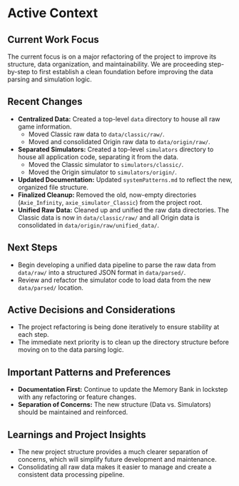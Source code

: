 # Active Context

## Current Work Focus

The current focus is on a major refactoring of the project to improve its structure, data organization, and maintainability. We are proceeding step-by-step to first establish a clean foundation before improving the data parsing and simulation logic.

## Recent Changes

- **Centralized Data:** Created a top-level `data` directory to house all raw game information.
  - Moved Classic raw data to `data/classic/raw/`.
  - Moved and consolidated Origin raw data to `data/origin/raw/`.
- **Separated Simulators:** Created a top-level `simulators` directory to house all application code, separating it from the data.
  - Moved the Classic simulator to `simulators/classic/`.
  - Moved the Origin simulator to `simulators/origin/`.
- **Updated Documentation:** Updated `systemPatterns.md` to reflect the new, organized file structure.
- **Finalized Cleanup:** Removed the old, now-empty directories (`Axie_Infinity`, `axie_simulator_Classic`) from the project root.
- **Unified Raw Data:** Cleaned up and unified the raw data directories. The Classic data is now in `data/classic/raw/` and all Origin data is consolidated in `data/origin/raw/unified_data/`.

## Next Steps

- Begin developing a unified data pipeline to parse the raw data from `data/raw/` into a structured JSON format in `data/parsed/`.
- Review and refactor the simulator code to load data from the new `data/parsed/` location.

## Active Decisions and Considerations

- The project refactoring is being done iteratively to ensure stability at each step.
- The immediate next priority is to clean up the directory structure before moving on to the data parsing logic.

## Important Patterns and Preferences

- **Documentation First:** Continue to update the Memory Bank in lockstep with any refactoring or feature changes.
- **Separation of Concerns:** The new structure (Data vs. Simulators) should be maintained and reinforced.

## Learnings and Project Insights

- The new project structure provides a much clearer separation of concerns, which will simplify future development and maintenance.
- Consolidating all raw data makes it easier to manage and create a consistent data processing pipeline.
